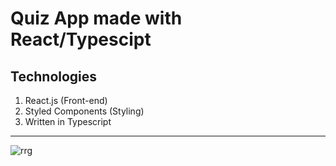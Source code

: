 # Quiz App made with React/Typescipt

## Technologies

1. React.js (Front-end)
2. Styled Components (Styling)
3. Written in Typescript

---
![rrg](https://i.imgur.com/waX9GJc.png)
